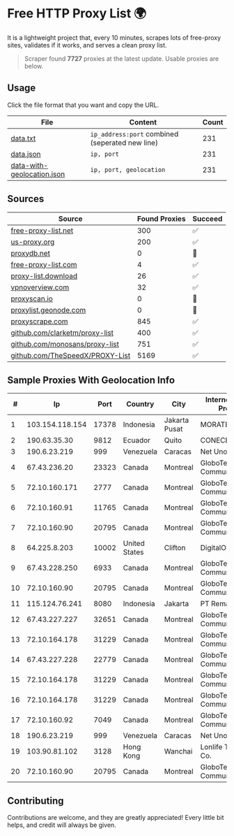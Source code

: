 
# Free HTTP Proxy List 🌍

It is a lightweight project that, every 10 minutes, scrapes lots of free-proxy sites, validates if it works, and serves a clean proxy list.


> Scraper found **7727** proxies at the latest update. Usable proxies are below.

## Usage

Click the file format that you want and copy the URL.


|File|Content|Count|
|----|-------|-----|
|[data.txt](https://raw.githubusercontent.com/themiralay/Proxy-List-World/master/data.txt)|`ip_address:port` combined (seperated new line)|231|
|[data.json](https://raw.githubusercontent.com/themiralay/Proxy-List-World/master/data.json)|`ip, port`|231|
|[data-with-geolocation.json](https://raw.githubusercontent.com/themiralay/Proxy-List-World/master/data-with-geolocation.json)|`ip, port, geolocation`|231|

## Sources

|Source|Found Proxies|Succeed|
|------|-------------|-------|
|[free-proxy-list.net](https://free-proxy-list.net)|300|✅|
|[us-proxy.org](https://www.us-proxy.org)|200|✅|
|[proxydb.net](http://proxydb.net)|0|🚫|
|[free-proxy-list.com](https://free-proxy-list.com/?page=&port=&type%5B%5D=http&type%5B%5D=https&up_time=0&search=Search)|4|✅|
|[proxy-list.download](https://www.proxy-list.download/HTTP)|26|✅|
|[vpnoverview.com](https://vpnoverview.com/privacy/anonymous-browsing/free-proxy-servers)|32|✅|
|[proxyscan.io](https://www.proxyscan.io)|0|🚫|
|[proxylist.geonode.com](https://proxylist.geonode.com/api/proxy-list?limit=300&page=1&sort_by=lastChecked&sort_type=desc&protocols=http,https)|0|🚫|
|[proxyscrape.com](https://api.proxyscrape.com/v2/?request=displayproxies&protocol=http&timeout=10000&country=all&ssl=all&anonymity=all)|845|✅|
|[github.com/clarketm/proxy-list](https://raw.githubusercontent.com/clarketm/proxy-list/master/proxy-list-raw.txt)|400|✅|
|[github.com/monosans/proxy-list](https://raw.githubusercontent.com/monosans/proxy-list/main/proxies/http.txt)|751|✅|
|[github.com/TheSpeedX/PROXY-List](https://raw.githubusercontent.com/TheSpeedX/PROXY-List/master/http.txt)|5169|✅|


## Sample Proxies With Geolocation Info

|#|Ip|Port|Country|City|Internet Service Provider|
|-|--|----|-------|----|-------------------------|
|1|103.154.118.154|17378|Indonesia|Jakarta Pusat|MORATELINDONAP|
|2|190.63.35.30|9812|Ecuador|Quito|CONECEL|
|3|190.6.23.219|999|Venezuela|Caracas|Net Uno|
|4|67.43.236.20|23323|Canada|Montreal|GloboTech Communications|
|5|72.10.160.171|2777|Canada|Montreal|GloboTech Communications|
|6|72.10.160.91|11765|Canada|Montreal|GloboTech Communications|
|7|72.10.160.90|20795|Canada|Montreal|GloboTech Communications|
|8|64.225.8.203|10002|United States|Clifton|DigitalOcean, LLC|
|9|67.43.228.250|6933|Canada|Montreal|GloboTech Communications|
|10|72.10.160.90|20795|Canada|Montreal|GloboTech Communications|
|11|115.124.76.241|8080|Indonesia|Jakarta|PT Remala Abadi|
|12|67.43.227.227|32651|Canada|Montreal|GloboTech Communications|
|13|72.10.164.178|31229|Canada|Montreal|GloboTech Communications|
|14|67.43.227.228|22779|Canada|Montreal|GloboTech Communications|
|15|72.10.164.178|31229|Canada|Montreal|GloboTech Communications|
|16|72.10.164.178|31229|Canada|Montreal|GloboTech Communications|
|17|72.10.160.92|7049|Canada|Montreal|GloboTech Communications|
|18|190.6.23.219|999|Venezuela|Caracas|Net Uno|
|19|103.90.81.102|3128|Hong Kong|Wanchai|Lonlife Technology Co.|
|20|72.10.160.90|20795|Canada|Montreal|GloboTech Communications|



## Contributing

Contributions are welcome, and they are greatly appreciated! Every
little bit helps, and credit will always be given.

